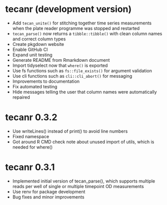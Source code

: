 # tecanr (development version)

- Add `tecan_unite()` for stitching together time series measurements when the plate reader programme was stopped and restarted
- `tecan_parse()` now returns a `tibble::tibble()` with clean column names and correct column types
- Create pkgdown website
- Enable GitHub CI
- Expand unit testing
- Generate README from Rmarkdown document
- Import tidyselect now that `where()` is exported
- Use fs functions such as `fs::file_exists()` for argument validation
- Use cli functions such as `cli::cli_abort()` for messaging
- Improvements to documentation
- Fix automated testing
- Hide messages telling the user that column names were automatically repaired

# tecanr 0.3.2

- Use writeLines() instead of print() to avoid line numbers
- Fixed namespace
- Got around R CMD check note about unused import of utils, which is needed for where()

# tecanr 0.3.1

- Implemented initial version of tecan_parse(), which supports multiple reads per well of single or multiple timepoint OD measurements
- Use renv for package development
- Bug fixes and minor improvements
